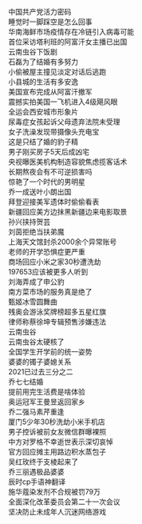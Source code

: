 中国共产党活力密码  
睡觉时一脚踩空是怎么回事  
华南海鲜市场疫情存在冷链引入病毒可能  
首位采访塔利班的阿富汗女主播已出国  
云南虫谷下饭剧  
石磊为了结婚有多努力  
小偷被屋主撞见淡定对话后逃跑  
小县城的生活有多安逸  
美国宣布完成从阿富汗撤军  
震撼实拍美国一飞机进入4级飓风眼  
全运会西安城市形象片  
尿毒症女孩起诉父母遗弃法院未受理  
女子洗澡发现带摄像头充电宝  
这是只结了婚的豹子精  
男子刚买房子5天后成凶宅  
央视曝医美机构制造容貌焦虑揽客话术  
长期熬夜会有不可逆损害吗  
惊艳了一个时代的男明星  
乔一成送叶小朗出国  
拜登迎接美军遗体时偷偷看表  
新疆回应美方边抹黑新疆边来电影取景  
孙兴挟持贺芸  
刘茵拒绝当扶弟魔  
上海天文馆封杀2000余个异常账号  
老师的开学恐惧症更严重  
商场回应小米之家30秒遭洗劫  
197653应该被更多人听到  
刘海弄成了申公豹  
南方菜市场的服务真是绝了  
甄姬冰雪圆舞曲  
残奥会游泳奖牌榜超多五星红旗  
律师称蔡徐坤专辑预售涉嫌违法  
云南虫谷  
云南虫谷太硬核了  
全国学生开学前的统一姿势  
婆婆的镯子婆媳关系  
2021已过去三分之二  
乔七七结婚  
提前用完生活费是啥体验  
奥运冠军王曼昱返回家乡  
乔二强马素芹重逢  
厦门5少年30秒洗劫小米手机店  
男子控诉被前女友微信群曝裸照  
中方对罗格不幸逝世表示深切哀悼  
官方回应摊主用路边积水蒸包子  
吴红玫终于支棱起来了  
乔三丽遇极品婆婆  
辰时cp手语神翻译  
施华蔻染发剂不合规被罚79万  
全面深化改革委员会第二十一次会议  
坚决防止未成年人沉迷网络游戏  
